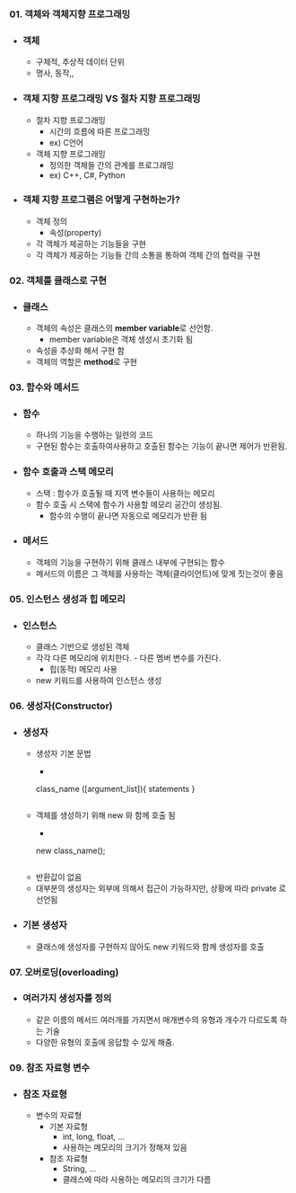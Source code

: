 ### 01. 객체와 객체지향 프로그래밍
- ### 객체
    - 구체적, 추상적 데이터 단위
    - 명사, 동작,,

- ### 객체 지향 프로그래밍 VS 절차 지향 프로그래밍
    - 절차 지향 프로그래밍
        - 시간의 흐름에 따른 프로그래밍
        - ex) C언어
    - 객체 지향 프로그래밍
        - 정의한 객체들 간의 관계를 프로그래밍
        - ex) C++, C#, Python

- ### 객체 지향 프로그램은 어떻게 구현하는가?
    - 객체 정의
        - 속성(property)
    - 각 객체가 제공하는 기능들을 구현
    - 각 객체가 제공하는 기능들 간의 소통을 통하여 객체 간의 협력을 구현

### 02. 객체를 클래스로 구현
- ### 클래스
    - 객체의 속성은 클래스의 **member variable**로 선언함.
        - member variable은 객체 생성시 초기화 됨
    - 속성을 추상화 해서 구현 함
    - 객체의 역할은 **method**로 구현

### 03. 함수와 메서드
- ### 함수
    - 하나의 기능을 수행하는 일련의 코드
    - 구현된 함수는 호출하여사용하고 호출된 함수는 기능이 끝나면 제어가 반환됨.

- ### 함수 호출과 스택 메모리
    - 스택 : 함수가 호출될 때 지역 변수들이 사용하는 메모리
    - 함수 호출 시 스택에 함수가 사용할 메모리 공간이 생성됨.
        - 함수의 수행이 끝나면 자동으로 메모리가 반환 됨
        
- ### 메서드
    - 객체의 기능을 구현하기 위해 클래스 내부에 구현되는 함수
    - 메서드의 이름은 그 객체를 사용하는 객체(클라이언트)에 맞게 짓는것이 좋음

### 05. 인스턴스 생성과 힙 메모리
- ### 인스턴스
    - 클래스 기반으로 생성된 객체
    - 각각 다른 메모리에 위치한다. - 다른 멤버 변수를 가진다.
        - 힙(동적) 메모리 사용
    - new 키워드를 사용하여 인스턴스 생성

### 06. 생성자(Constructor)
- ### 생성자
    - 생성자 기본 문법
        - ```java
        class_name ([argument_list]){
        statements
        }
        ```
    - 객체를 생성하기 위해 new 와 함께 호출 됨 
        - ```java
        new class_name();
        ```
    - 반환값이 없음
    - 대부분의 생성자는 외부에 의해서 접근이 가능하지만, 상황에 따라 private 로 선언됨
- ### 기본 생성자
    - 클래스에 생성자를 구현하지 않아도 new 키워드와 함께 생성자를 호출

### 07. 오버로딩(overloading)
- ### 여러가지 생성자를 정의
    - 같은 이름의 메서드 여러개를 가지면서 매개변수의 유형과 개수가 다르도록 하는 기술
    - 다양한 유형의 호출에 응답할 수 있게 해줌.

### 09. 참조 자료형 변수
- ### 참조 자료형
    - 변수의 자료형
        - 기본 자료형
            - int, long, float, ...
            - 사용하는 메모리의 크기가 정해져 있음
        - 참조 자료형
            - String, ... 
            - 클래스에 따라 사용하는 메모리의 크기가 다름
        
